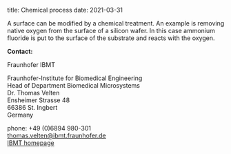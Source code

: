 title: Chemical process
date: 2021-03-31

A surface can be modified by a chemical treatment. An example is removing native oxygen from the surface of a silicon wafer. In this case ammonium fluoride is put to the surface of the substrate and reacts with the oxygen.
<!--break-->
__Contact:__

Fraunhofer IBMT

Fraunhofer-Institute for Biomedical Engineering  
Head of Department Biomedical Microsystems   
Dr. Thomas Velten  
Ensheimer Strasse 48   
66386 St. Ingbert   
Germany

phone: +49 (0)6894 980-301   
thomas.velten@ibmt.fraunhofer.de  
[IBMT homepage](http://www.ibmt.fraunhofer.de/fhg/ibmt_en/biomedical_engineering/biomedical_microsystems/microsensors_microfluidics/index.jsp)